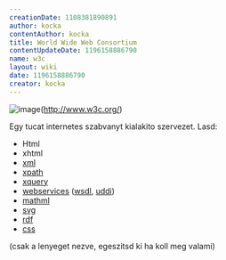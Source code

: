 ```yaml
---
creationDate: 1108381890891 
author: kocka 
contentAuthor: kocka 
title: World Wide Web Consortium 
contentUpdateDate: 1196158886790 
name: w3c 
layout: wiki 
date: 1196158886790 
creator: kocka 
---
```

![image](http://www.w3.org/Icons/w3c_main)(http://www.w3c.org/)

Egy tucat internetes szabvanyt kialakito szervezet. 
Lasd: 

*   Html
*   xhtml
*   [xml](XML.html)
*   [xpath](XPath.html)
*   [xquery](XQuery.html)
*   [webservices](WebServices.html) ([wsdl](WSDL.html), [uddi](UDDI.html))
*   [mathml](mathml.html)
*   [svg](SVG.html)
*   [rdf](RDF.html)
*   [css](Missing.html)

(csak a lenyeget nezve, egeszitsd ki ha koll meg valami)
